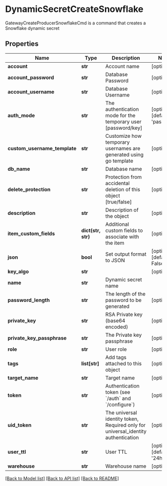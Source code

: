 # DynamicSecretCreateSnowflake

GatewayCreateProducerSnowflakeCmd is a command that creates a Snowflake dynamic secret
## Properties
Name | Type | Description | Notes
------------ | ------------- | ------------- | -------------
**account** | **str** | Account name | [optional] 
**account_password** | **str** | Database Password | [optional] 
**account_username** | **str** | Database Username | [optional] 
**auth_mode** | **str** | The authentication mode for the temporary user [password/key] | [optional] [default to 'password']
**custom_username_template** | **str** | Customize how temporary usernames are generated using go template | [optional] 
**db_name** | **str** | Database name | [optional] 
**delete_protection** | **str** | Protection from accidental deletion of this object [true/false] | [optional] 
**description** | **str** | Description of the object | [optional] 
**item_custom_fields** | **dict(str, str)** | Additional custom fields to associate with the item | [optional] 
**json** | **bool** | Set output format to JSON | [optional] [default to False]
**key_algo** | **str** |  | [optional] 
**name** | **str** | Dynamic secret name | 
**password_length** | **str** | The length of the password to be generated | [optional] 
**private_key** | **str** | RSA Private key (base64 encoded) | [optional] 
**private_key_passphrase** | **str** | The Private key passphrase | [optional] 
**role** | **str** | User role | [optional] 
**tags** | **list[str]** | Add tags attached to this object | [optional] 
**target_name** | **str** | Target name | [optional] 
**token** | **str** | Authentication token (see &#x60;/auth&#x60; and &#x60;/configure&#x60;) | [optional] 
**uid_token** | **str** | The universal identity token, Required only for universal_identity authentication | [optional] 
**user_ttl** | **str** | User TTL | [optional] [default to '24h']
**warehouse** | **str** | Warehouse name | [optional] 

[[Back to Model list]](../README.md#documentation-for-models) [[Back to API list]](../README.md#documentation-for-api-endpoints) [[Back to README]](../README.md)


